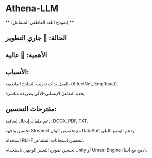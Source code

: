 # Athena-LLM
** (نموذج اللغة العاطفي المتفاعل) **

## الحالة: 🚧 جاري التطوير

## الأهمية: 🚀 عالية

## الأسباب:

بالفعل بدأت تدريب النماذج العاطفية (AffectNet, EmpReact).

يخدم التفاعل الإنساني-الآلي بطريقة مباشرة.

## مقترحات التحسين:

دعم ملفات إدخال إضافية: DOCX, PDF, TXT.

تحسين واجهة Streamlit مع تخصيص ألوان DataSoft ودعم الوضع الليلي.

استخدام RLHF لتحسين استجابات المشاعر.

تحسين نموذج التعبير الوجهي باستخدام Unity أو Unreal Engine (دمج مع أثينا).

